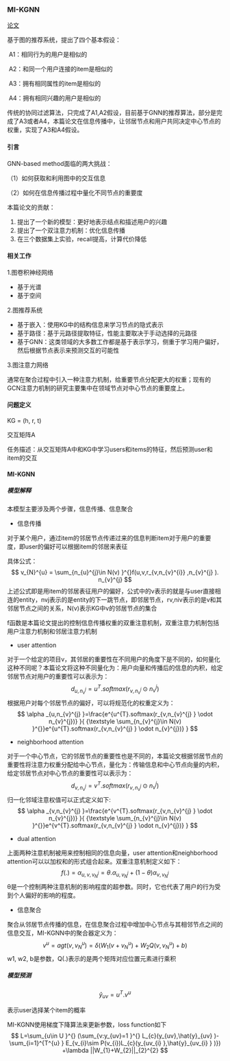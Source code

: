 ### MI-KGNN

[论文](https://ieeexplore.ieee.org/abstract/document/9722999)

基于图的推荐系统，提出了四个基本假设：

​	A1：相同行为的用户是相似的

​	A2：和同一个用户连接的item是相似的

​	A3：拥有相同属性的item是相似的

​	A4：拥有相同兴趣的用户是相似的

传统的协同过滤算法，只完成了A1,A2假设，目前基于GNN的推荐算法，部分是完成了A3或者A4，本篇论文在信息传播中，让邻居节点和用户共同决定中心节点的权重，实现了A3和A4假设。

#### 引言

GNN-based method面临的两大挑战：

（1）如何获取和利用图中的交互信息

（2）如何在信息传播过程中量化不同节点的重要度

本篇论文的贡献：

1. 提出了一个新的模型：更好地表示结点和描述用户的兴趣
2. 提出了一个双注意力机制：优化信息传播
3. 在三个数据集上实验，recall提高，计算代价降低

#### 相关工作

1.图卷积神经网络

- 基于光谱
- 基于空间

2.图推荐系统

- 基于嵌入：使用KG中的结构信息来学习节点的隐式表示
- 基于路径：基于元路径提取特征，性能主要取决于手动选择的元路径
- 基于GNN：这类领域的大多数工作都是基于表示学习，侧重于学习用户偏好，然后根据节点表示来预测交互的可能性

3.图注意力网络

通常在聚合过程中引入一种注意力机制，给重要节点分配更大的权重；现有的GCN注意力机制的研究主要集中在领域节点对中心节点的重要度上。

#### 问题定义

KG = (h, r, t)

交互矩阵A

任务描述：从交互矩阵A中和KG中学习users和items的特征，然后预测user和item的交互

#### MI-KGNN

##### 模型解释

本模型主要涉及两个步骤，信息传播、信息聚合

- 信息传播

对于某个用户，通过item的邻居节点传递过来的信息判断item对于用户的重要度，即user的偏好可以根据item的邻居来表征

具体公式：
$$
v_{N}^{u} = \sum_{n_{u}^{j}\in N(v) }^{}f(u,v,r_{v,n_{v}^{i}} ,n_{v}^{j}  ).  n_{v}^{j}
$$
上述公式即是用item的邻居表征用户的偏好，公式中的v表示的就是与user直接相连的entity，nvj表示的是entity的下一跳节点，即邻居节点，rv,niv表示的是v和其邻居节点之间的关系，N(v)表示KG中v的邻居节点的集合

f函数是本篇论文提出的控制信息传播权重的双重注意机制，双重注意力机制包括用户注意力机制和邻居注意力机制

- user attention

对于一个给定的项目v，其邻居的重要性在不同用户的角度下是不同的，如何量化这种不同呢？本篇论文将这种不同量化为：用户向量和传播后的信息的内积，给定邻居节点对用户的重要性可以表示为：
$$
d_{u,n_{v}^{j} }=u^{T}.softmax(r_{v,n_{v}^{j} }   \odot n_{v}^{j})
$$
根据用户对每个邻居节点的偏好，可以将规范化的权重定义为：
$$
\alpha _{u,n_{v}^{j} }=\frac{e^{u^{T}.softmax(r_{v,n_{v}^{j} }   \odot n_{v}^{j})} }{ {\textstyle \sum_{n_{v}^{j}\in N(v) }^{}}e^{u^{T}.softmax(r_{v,n_{v}^{j} }   \odot n_{v}^{j})}  }
$$

- neighborhood attention

对于一个中心节点，它的邻居节点的重要性也是不同的，本篇论文根据邻居节点的重要性将注意力权重分配给中心节点，量化为：传输信息和中心节点向量的内积，给定邻居节点对中心节点的重要性可以表示为：
$$
d_{v,n_{v}^{j} }=v^{T}.softmax(r_{v,n_{v}^{j} }   \odot n_{v}^{j})
$$
归一化邻域注意权值可以正式定义如下:
$$
\alpha _{v,n_{v}^{j} }=\frac{e^{v^{T}.softmax(r_{v,n_{v}^{j} }   \odot n_{v}^{j})} }{ {\textstyle \sum_{n_{v}^{j}\in N(v) }^{}}e^{v^{T}.softmax(r_{v,n_{v}^{j} }   \odot n_{v}^{j})}  }
$$

- dual attention

上面两种注意机制被用来控制相同的信息向量，user attention和neighborhood attention可以以加权和的形式组合起来。双重注意机制定义如下：
$$
f(.)=\alpha _{u,v,v_{N}^{j} }=\theta . \alpha _{u,v_{N}^{j} }+(1-\theta )\alpha _{v,v_{N}^{j} }
$$
θ是一个控制两种注意机制的影响程度的超参数。同时，它也代表了用户的行为受到个人偏好的影响的程度。

- 信息聚合

聚合从邻居节点传播的信息，在信息聚合过程中增加中心节点与其相邻节点之间的信息交互，MI-KGNN中的聚合器定义为：
$$
v^{u} =agt(v,v_{N}^{u})=\delta(W_{1} (v+v_{N}^{u})+W_{2}  Q(v,v_{N}^{u})+b)
$$
w1, w2, b是参数，Q(.)表示的是两个矩阵对应位置元素进行乘积

##### 模型预测

$$
\hat{y}_{uv}  =u^{T}.v^{u}  
$$

表示user选择某个item的概率

MI-KGNN使用梯度下降算法来更新参数，loss function如下
$$
L=\sum_{u\in U }^{} (\sum_{v:y_{uv}=1 }^{} L_{c}(y_{uv},\hat{y}_{uv}   )-\sum_{i=1}^{T^{u} } E_{v_{i}\sim P(v_{i})L_{c}(y_{uv_{i} },\hat{y}_{uv_{i} }   )}) +\lambda ||W_{1}+W_{2}||_{2}^{2}
$$



